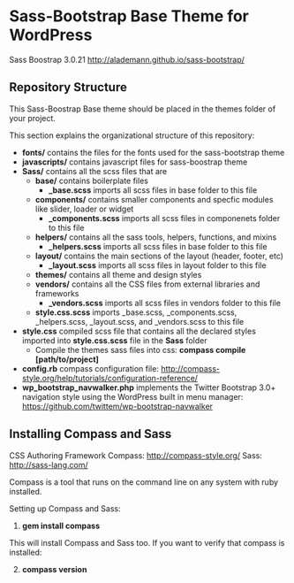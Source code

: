 Sass-Bootstrap Base Theme for WordPress
============================================================================================================================

Sass Boostrap 3.0.21 http://alademann.github.io/sass-bootstrap/

## Repository Structure ##

This Sass-Boostrap Base theme should be placed in the themes folder of your project.

This section explains the organizational structure of this repository:

* **fonts/** contains the files for the fonts used for the sass-bootstrap theme
* **javascripts/** contains javascript files for sass-boostrap theme
* **Sass/** contains all the scss files that are 
	* **base/** contains boilerplate files
		* **_base.scss** imports all scss files in base folder to this file 
	* **components/** contains smaller components and specfic modules like slider, loader or widget
		* **_components.scss** imports all scss files in componenets folder to this file
	* **helpers/** contains all the sass tools, helpers, functions, and mixins
		* **_helpers.scss** imports all scss files in base folder to this file
	* **layout/** contains the main sections of the layout (header, footer, etc)
		* **_layout.scss** imports all scss files in layout folder to this file 
	* **themes/** contains all theme and design styles
	* **vendors/** contains all the CSS files from external libraries and frameworks
		* **_vendors.scss** imports all scss files in vendors folder to this file
	* **style.css.scss** imports _base.scss, _components.scss, _helpers.scss, _layout.scss, and _vendors.scss to this file
* **style.css** compiled scss file that contains all the declared styles imported into **style.css.scss** file in the **Sass** folder 
	* Compile the themes sass files into css: **compass compile [path/to/project]**
* **config.rb** compass configuration file: http://compass-style.org/help/tutorials/configuration-reference/
* **wp_bootstrap_navwalker.php** implements the Twitter Bootstrap 3.0+ navigation style using the WordPress built in menu manager: https://github.com/twittem/wp-bootstrap-navwalker

## Installing Compass and Sass ##

CSS Authoring Framework Compass: http://compass-style.org/
Sass: http://sass-lang.com/

Compass is a tool that runs on the command line on any system with ruby installed. 

Setting up Compass and Sass:
	
1. **gem install compass**

This will install Compass and Sass too. If you want to verify that compass is installed:

2. **compass version**





